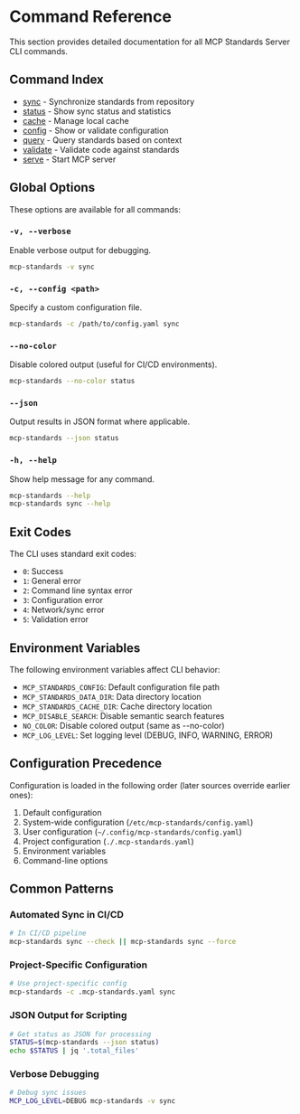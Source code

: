 # Command Reference

This section provides detailed documentation for all MCP Standards Server CLI commands.

## Command Index

- [sync](./sync.md) - Synchronize standards from repository
- [status](./status.md) - Show sync status and statistics
- [cache](./cache.md) - Manage local cache
- [config](./config.md) - Show or validate configuration
- [query](./query.md) - Query standards based on context
- [validate](./validate.md) - Validate code against standards
- [serve](./serve.md) - Start MCP server

## Global Options

These options are available for all commands:

### `-v, --verbose`
Enable verbose output for debugging.

```bash
mcp-standards -v sync
```

### `-c, --config <path>`
Specify a custom configuration file.

```bash
mcp-standards -c /path/to/config.yaml sync
```

### `--no-color`
Disable colored output (useful for CI/CD environments).

```bash
mcp-standards --no-color status
```

### `--json`
Output results in JSON format where applicable.

```bash
mcp-standards --json status
```

### `-h, --help`
Show help message for any command.

```bash
mcp-standards --help
mcp-standards sync --help
```

## Exit Codes

The CLI uses standard exit codes:

- `0`: Success
- `1`: General error
- `2`: Command line syntax error
- `3`: Configuration error
- `4`: Network/sync error
- `5`: Validation error

## Environment Variables

The following environment variables affect CLI behavior:

- `MCP_STANDARDS_CONFIG`: Default configuration file path
- `MCP_STANDARDS_DATA_DIR`: Data directory location
- `MCP_STANDARDS_CACHE_DIR`: Cache directory location
- `MCP_DISABLE_SEARCH`: Disable semantic search features
- `NO_COLOR`: Disable colored output (same as --no-color)
- `MCP_LOG_LEVEL`: Set logging level (DEBUG, INFO, WARNING, ERROR)

## Configuration Precedence

Configuration is loaded in the following order (later sources override earlier ones):

1. Default configuration
2. System-wide configuration (`/etc/mcp-standards/config.yaml`)
3. User configuration (`~/.config/mcp-standards/config.yaml`)
4. Project configuration (`./.mcp-standards.yaml`)
5. Environment variables
6. Command-line options

## Common Patterns

### Automated Sync in CI/CD

```bash
# In CI/CD pipeline
mcp-standards sync --check || mcp-standards sync --force
```

### Project-Specific Configuration

```bash
# Use project-specific config
mcp-standards -c .mcp-standards.yaml sync
```

### JSON Output for Scripting

```bash
# Get status as JSON for processing
STATUS=$(mcp-standards --json status)
echo $STATUS | jq '.total_files'
```

### Verbose Debugging

```bash
# Debug sync issues
MCP_LOG_LEVEL=DEBUG mcp-standards -v sync
```